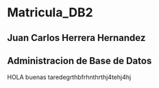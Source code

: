 # Matricula_DB2
## Juan Carlos Herrera Hernandez
## Administracion de Base de Datos
HOLA buenas taredegrthbfrhnthrthj4tehj4hj
